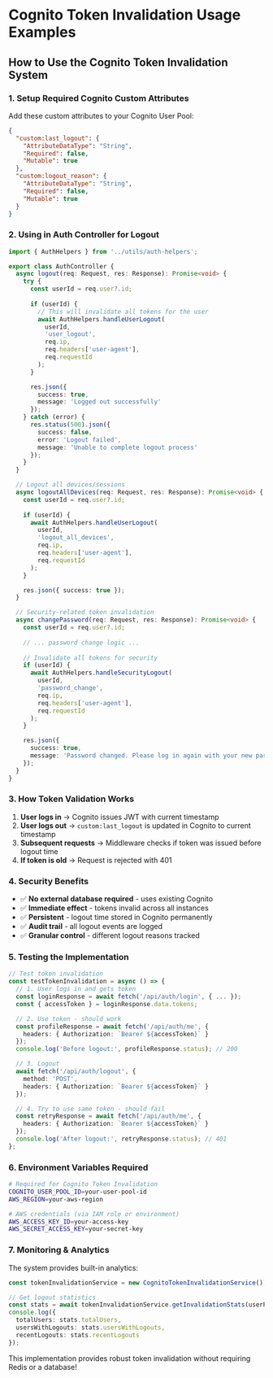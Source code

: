 # Cognito Token Invalidation Usage Examples

## How to Use the Cognito Token Invalidation System

### 1. Setup Required Cognito Custom Attributes

Add these custom attributes to your Cognito User Pool:

```json
{
  "custom:last_logout": {
    "AttributeDataType": "String",
    "Required": false,
    "Mutable": true
  },
  "custom:logout_reason": {
    "AttributeDataType": "String", 
    "Required": false,
    "Mutable": true
  }
}
```

### 2. Using in Auth Controller for Logout

```typescript
import { AuthHelpers } from '../utils/auth-helpers';

export class AuthController {
  async logout(req: Request, res: Response): Promise<void> {
    try {
      const userId = req.user?.id;
      
      if (userId) {
        // This will invalidate all tokens for the user
        await AuthHelpers.handleUserLogout(
          userId,
          'user_logout',
          req.ip,
          req.headers['user-agent'],
          req.requestId
        );
      }

      res.json({
        success: true,
        message: 'Logged out successfully'
      });
    } catch (error) {
      res.status(500).json({
        success: false,
        error: 'Logout failed',
        message: 'Unable to complete logout process'
      });
    }
  }

  // Logout all devices/sessions
  async logoutAllDevices(req: Request, res: Response): Promise<void> {
    const userId = req.user?.id;
    
    if (userId) {
      await AuthHelpers.handleUserLogout(
        userId,
        'logout_all_devices',
        req.ip,
        req.headers['user-agent'],
        req.requestId
      );
    }

    res.json({ success: true });
  }

  // Security-related token invalidation
  async changePassword(req: Request, res: Response): Promise<void> {
    const userId = req.user?.id;
    
    // ... password change logic ...
    
    // Invalidate all tokens for security
    if (userId) {
      await AuthHelpers.handleSecurityLogout(
        userId,
        'password_change',
        req.ip,
        req.headers['user-agent'],
        req.requestId
      );
    }

    res.json({ 
      success: true,
      message: 'Password changed. Please log in again with your new password.'
    });
  }
}
```

### 3. How Token Validation Works

1. **User logs in** → Cognito issues JWT with current timestamp
2. **User logs out** → `custom:last_logout` is updated in Cognito to current timestamp
3. **Subsequent requests** → Middleware checks if token was issued before logout time
4. **If token is old** → Request is rejected with 401

### 4. Security Benefits

- ✅ **No external database required** - uses existing Cognito
- ✅ **Immediate effect** - tokens invalid across all instances  
- ✅ **Persistent** - logout time stored in Cognito permanently
- ✅ **Audit trail** - all logout events are logged
- ✅ **Granular control** - different logout reasons tracked

### 5. Testing the Implementation

```typescript
// Test token invalidation
const testTokenInvalidation = async () => {
  // 1. User logs in and gets token
  const loginResponse = await fetch('/api/auth/login', { ... });
  const { accessToken } = loginResponse.data.tokens;

  // 2. Use token - should work
  const profileResponse = await fetch('/api/auth/me', {
    headers: { Authorization: `Bearer ${accessToken}` }
  });
  console.log('Before logout:', profileResponse.status); // 200

  // 3. Logout
  await fetch('/api/auth/logout', {
    method: 'POST',
    headers: { Authorization: `Bearer ${accessToken}` }
  });

  // 4. Try to use same token - should fail
  const retryResponse = await fetch('/api/auth/me', {
    headers: { Authorization: `Bearer ${accessToken}` }
  });
  console.log('After logout:', retryResponse.status); // 401
};
```

### 6. Environment Variables Required

```bash
# Required for Cognito Token Invalidation
COGNITO_USER_POOL_ID=your-user-pool-id
AWS_REGION=your-aws-region

# AWS credentials (via IAM role or environment)
AWS_ACCESS_KEY_ID=your-access-key
AWS_SECRET_ACCESS_KEY=your-secret-key
```

### 7. Monitoring & Analytics

The system provides built-in analytics:

```typescript
const tokenInvalidationService = new CognitoTokenInvalidationService();

// Get logout statistics
const stats = await tokenInvalidationService.getInvalidationStats(userProfiles);
console.log({
  totalUsers: stats.totalUsers,
  usersWithLogouts: stats.usersWithLogouts,
  recentLogouts: stats.recentLogouts
});
```

This implementation provides robust token invalidation without requiring Redis or a database!